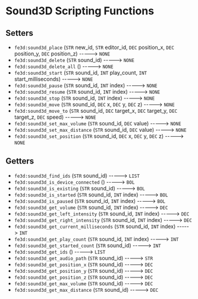 # Sound3D Scripting Functions

## Setters

- `fe3d:sound3d_place` (`STR` new_id, `STR` editor_id, `DEC` position_x, `DEC` position_y, `DEC` position_z) -----> `NONE`
- `fe3d:sound3d_delete` (`STR` sound_id) -----> `NONE`
- `fe3d:sound3d_delete_all` () -----> `NONE`
- `fe3d:sound3d_start` (`STR` sound_id, `INT` play_count, `INT` start_milliseconds) -----> `NONE`
- `fe3d:sound3d_pause` (`STR` sound_id, `INT` index) -----> `NONE`
- `fe3d:sound3d_resume` (`STR` sound_id, `INT` index) -----> `NONE`
- `fe3d:sound3d_stop` (`STR` sound_id, `INT` index) -----> `NONE`
- `fe3d:sound3d_move` (`STR` sound_id, `DEC` x, `DEC` y, `DEC` z) -----> `NONE`
- `fe3d:sound3d_move_to` (`STR` sound_id, `DEC` target_x, `DEC` target_y, `DEC` target_z, `DEC` speed) -----> `NONE`
- `fe3d:sound3d_set_max_volume` (`STR` sound_id, `DEC` value) -----> `NONE`
- `fe3d:sound3d_set_max_distance` (`STR` sound_id, `DEC` value) -----> `NONE`
- `fe3d:sound3d_set_position` (`STR` sound_id, `DEC` x, `DEC` y, `DEC` z) -----> `NONE`

## Getters

- `fe3d:sound3d_find_ids` (`STR` sound_id) -----> `LIST`
- `fe3d:sound3d_is_device_connected` () -----> `BOL`
- `fe3d:sound3d_is_existing` (`STR` sound_id) -----> `BOL`
- `fe3d:sound3d_is_started` (`STR` sound_id, `INT` index) -----> `BOL`
- `fe3d:sound3d_is_paused` (`STR` sound_id, `INT` index) -----> `BOL`
- `fe3d:sound3d_get_volume` (`STR` sound_id, `INT` index) -----> `DEC`
- `fe3d:sound3d_get_left_intensity` (`STR` sound_id, `INT` index) -----> `DEC`
- `fe3d:sound3d_get_right_intensity` (`STR` sound_id, `INT` index) -----> `DEC`
- `fe3d:sound3d_get_current_milliseconds` (`STR` sound_id, `INT` index) -----> `INT`
- `fe3d:sound3d_get_play_count` (`STR` sound_id, `INT` index) -----> `INT`
- `fe3d:sound3d_get_started_count` (`STR` sound_id) -----> `INT`
- `fe3d:sound3d_get_ids` () -----> `LIST`
- `fe3d:sound3d_get_audio_path` (`STR` sound_id) -----> `STR`
- `fe3d:sound3d_get_position_x` (`STR` sound_id) -----> `DEC`
- `fe3d:sound3d_get_position_y` (`STR` sound_id) -----> `DEC`
- `fe3d:sound3d_get_position_z` (`STR` sound_id) -----> `DEC`
- `fe3d:sound3d_get_max_volume` (`STR` sound_id) -----> `DEC`
- `fe3d:sound3d_get_max_distance` (`STR` sound_id) -----> `DEC`

